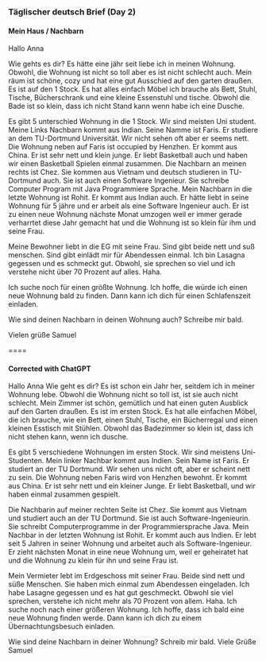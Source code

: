 ### Täglischer deutsch Brief (Day 2)

#### Mein Haus / Nachbarn

Hallo Anna

Wie gehts es dir? Es hätte eine jähr seit liebe ich in meinen Wohnung. Obwohl, die Wohnung ist nicht so toll aber es ist nicht schlecht auch. 
Mein räum ist schöne, cozy und hat eine gut Ausschied auf den garten draußen. Es ist auf den 1 Stock. Es hat alles einfach Möbel ich brauche als Bett, Stuhl, Tische, Bücherschrank und eine kleine Essenstuhl und tische. Obwohl die Bade ist so klein, dass ich nicht Stand kann wenn habe ich eine Dusche.

Es gibt 5 unterschied Wohnung in die 1 Stock. Wir sind meisten Uni student. Meine Links Nachbarn kommt aus Indian. Seine Namme ist Faris. Er studiere an dem TU-Dortmund Universität. Wir nicht sehen oft aber er seems nett. 
Die Wohnung neben auf Faris ist occupied by Henzhen. Er kommt aus China. Er ist sehr nett und klein junge. Er liebt Basketball auch und haben wir einen Basketball Spielen einmal zusammen. 
Die Nachbarn an meinen rechts ist Chez. Sie kommen aus Vietnam und deutsch studieren in TU-Dortmund auch. Sie ist auch einen Software Ingenieur. Sie schreibe Computer Program mit Java Programmiere Sprache. 
Mein Nachbarn in die letzte Wohnung ist Rohit. Er kommt aus Indian auch. Er hätte liebt in seine Wohnung für 5 jähre und er arbeit als eine Software Ingenieur auch. Er ist zu einen neue Wohnung nächste Monat umzogen weil er immer gerade verharrtet diese Jahr gemacht hat und die Wohnung ist so klein für ihm und seine Frau.

Meine Bewohner liebt in die EG mit seine Frau. Sind gibt beide nett und suß menschen. Sind gibt einlädt mir für Abendessen einmal. Ich bin Lasagna gegessen und es schmeckt gut. Obwohl, sie sprechen so viel und ich verstehe nicht über 70 Prozent auf alles.  Haha.

Ich suche noch für einen größte Wohnung. Ich hoffe, die würde ich einen neue Wohnung bald zu finden. Dann kann ich dich für einen Schlafenszeit einladen.

Wie sind deinen Nachbarn in deinen Wohnung auch?
Schreibe mir bald.

Vielen grüße 
Samuel

====

#### Corrected with ChatGPT

Hallo Anna
Wie geht es dir? Es ist schon ein Jahr her, seitdem ich in meiner Wohnung lebe. Obwohl die Wohnung nicht so toll ist, ist sie auch nicht schlecht.
Mein Zimmer ist schön, gemütlich und hat einen guten Ausblick auf den Garten draußen. Es ist im ersten Stock. Es hat alle einfachen Möbel, die ich brauche, wie ein Bett, einen Stuhl, Tische, ein Bücherregal und einen kleinen Esstisch mit Stühlen. Obwohl das Badezimmer so klein ist, dass ich nicht stehen kann, wenn ich dusche.

Es gibt 5 verschiedene Wohnungen im ersten Stock. Wir sind meistens Uni-Studenten. Mein linker Nachbar kommt aus Indien. Sein Name ist Faris. Er studiert an der TU Dortmund. Wir sehen uns nicht oft, aber er scheint nett zu sein.
Die Wohnung neben Faris wird von Henzhen bewohnt. Er kommt aus China. Er ist sehr nett und ein kleiner Junge. Er liebt Basketball, und wir haben einmal zusammen gespielt.

Die Nachbarin auf meiner rechten Seite ist Chez. Sie kommt aus Vietnam und studiert auch an der TU Dortmund. Sie ist auch Software-Ingenieurin. Sie schreibt Computerprogramme in der Programmiersprache Java.
Mein Nachbar in der letzten Wohnung ist Rohit. Er kommt auch aus Indien. Er lebt seit 5 Jahren in seiner Wohnung und arbeitet auch als Software-Ingenieur. Er zieht nächsten Monat in eine neue Wohnung um, weil er geheiratet hat und die Wohnung zu klein für ihn und seine Frau ist.

Mein Vermieter lebt im Erdgeschoss mit seiner Frau. Beide sind nett und süße Menschen. Sie haben mich einmal zum Abendessen eingeladen. Ich habe Lasagne gegessen und es hat gut geschmeckt. Obwohl sie viel sprechen, verstehe ich nicht mehr als 70 Prozent von allem. Haha.
Ich suche noch nach einer größeren Wohnung. Ich hoffe, dass ich bald eine neue Wohnung finden werde. Dann kann ich dich zu einem Übernachtungsbesuch einladen.

Wie sind deine Nachbarn in deiner Wohnung?
Schreib mir bald.
Viele Grüße
Samuel
